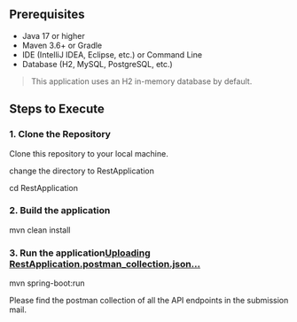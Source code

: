 
## Prerequisites

- Java 17 or higher
- Maven 3.6+ or Gradle
- IDE (IntelliJ IDEA, Eclipse, etc.) or Command Line
- Database (H2, MySQL, PostgreSQL, etc.)
  
> This application uses an H2 in-memory database by default.

## Steps to Execute

### 1. Clone the Repository

Clone this repository to your local machine.

change the directory to RestApplication

cd RestApplication

### 2. Build the application 

mvn clean install

### 3. Run the application[Uploading RestApplication.postman_collection.json…]()


mvn spring-boot:run

Please find the postman collection of all the API endpoints in the submission mail.




